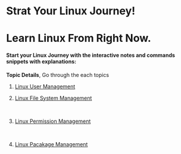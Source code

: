 # Strat Your Linux Journey!
# Learn Linux From Right Now.

<h4>Start your Linux Journey with the interactive notes and commands snippets with explanations: </h4>

**Topic Details**, Go through the each topics 

1. [Linux User Management](linux_docks/User_Management.md) <br>

2. [Linux File System Management](linux_docks/File_System_Management.md)
<br>

3. [Linux Permission Management ](linux_docks/Permission_Management.md)
<br>

4. [Linux Pacakage Management ](linux_docks/Pacakge_Management.md)
